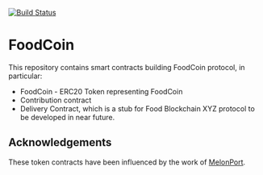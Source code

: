 [![Build Status](https://travis-ci.com/marekkirejczyk/foodtoken.svg?token=xjj4U84eSFwEsYLTc5Qe&branch=master)](https://travis-ci.com/marekkirejczyk/foodtoken)

# FoodCoin

This repository contains smart contracts building FoodCoin protocol, in particular:
- FoodCoin - ERC20 Token representing FoodCoin
- Contribution contract
- Delivery Contract, which is a stub for Food Blockchain XYZ protocol to be developed in near future.

## Acknowledgements

These token contracts have been influenced by the work of [MelonPort](https://github.com/melonproject/melon/).

